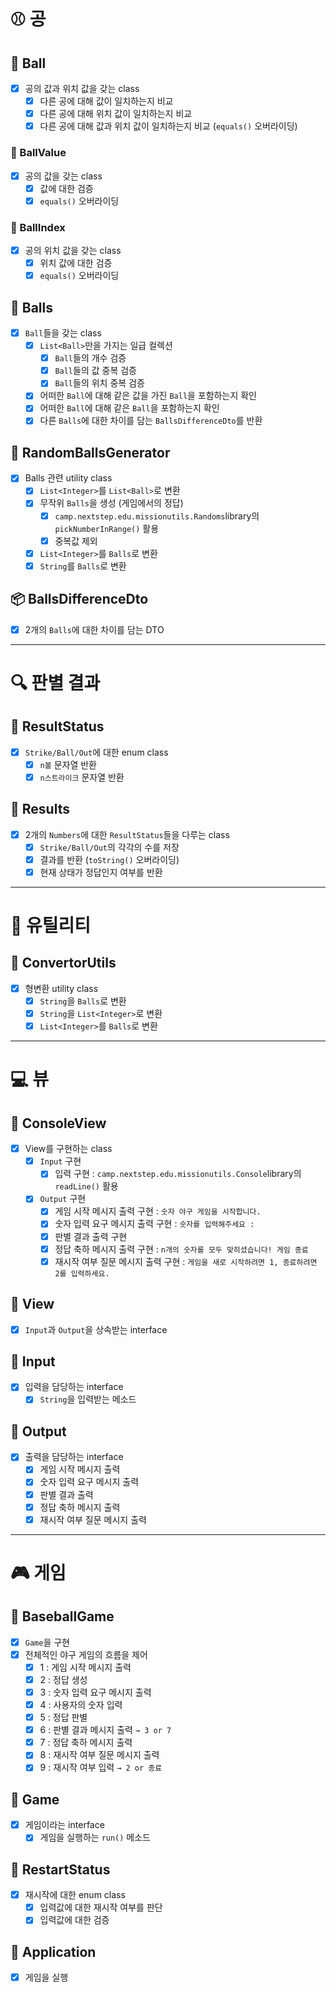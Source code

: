 # ⚾ 공

## 📕 Ball

- [x] 공의 값과 위치 값을 갖는 class
    - [x] 다른 공에 대해 값이 일치하는지 비교
    - [x] 다른 공에 대해 위치 값이 일치하는지 비교
    - [x] 다른 공에 대해 값과 위치 값이 일치하는지 비교 (`equals()` 오버라이딩)

### 📕 BallValue

- [x] 공의 값을 갖는 class
    - [x] 값에 대한 검증
    - [x] `equals()` 오버라이딩

### 📕 BallIndex

- [x] 공의 위치 값을 갖는 class
    - [x] 위치 값에 대한 검증
    - [x] `equals()` 오버라이딩

## 📕 Balls

- [x] `Ball`들을 갖는 class
    - [x] `List<Ball>`만을 가지는 일급 컬렉션
        - [x] `Ball`들의 개수 검증
        - [x] `Ball`들의 값 중복 검증
        - [x] `Ball`들의 위치 중복 검증
    - [x] 어떠한 `Ball`에 대해 같은 값을 가진 `Ball`을 포함하는지 확인
    - [x] 어떠한 `Ball`에 대해 같은 `Ball`을 포함하는지 확인
    - [x] 다른 `Balls`에 대한 차이를 담는 `BallsDifferenceDto`를 반환

## 📕 RandomBallsGenerator

- [x] Balls 관련 utility class
    - [x] `List<Integer>`를 `List<Ball>`로 변환
    - [x] 무작위 `Balls`을 생성 (게임에서의 정답)
        - [x] `camp.nextstep.edu.missionutils.Randoms`library의 `pickNumberInRange()` 활용
        - [x] 중복값 제외
    - [x] `List<Integer>`를 `Balls`로 변환
    - [x] `String`를 `Balls`로 변환

## 📦 BallsDifferenceDto

- [x] 2개의 `Balls`에 대한 차이를 담는 DTO

---

# 🔍 판별 결과

## 📙 ResultStatus

- [x] `Strike/Ball/Out`에 대한 enum class
    - [x] `n볼` 문자열 반환
    - [x] `n스트라이크` 문자열 반환

## 📙 Results

- [x] 2개의 `Numbers`에 대한 `ResultStatus`들을 다루는 class
    - [x] `Strike/Ball/Out`의 각각의 수를 저장
    - [x] 결과를 반환 (`toString()` 오버라이딩)
    - [x] 현재 상태가 정답인지 여부를 반환

---

# 🔨 유틸리티

## 📒 ConvertorUtils

- [x] 형변환 utility class
    - [x] `String`을 `Balls`로 변환
    - [x] `String`을 `List<Integer>`로 변환
    - [x] `List<Integer>`를 `Balls`로 변환

---

# 💻 뷰

## 📗 ConsoleView

- [x] View를 구현하는 class
    - [x] `Input` 구현
        - [x] 입력 구현 : `camp.nextstep.edu.missionutils.Console`library의 `readLine()` 활용
    - [x] `Output` 구현
        - [x] 게임 시작 메시지 출력 구현 : `숫자 야구 게임을 시작합니다.`
        - [x] 숫자 입력 요구 메시지 출력 구현 : `숫자를 입력해주세요 : `
        - [x] 판별 결과 출력 구현
        - [x] 정답 축하 메시지 출력 구현 : `n개의 숫자를 모두 맞히셨습니다! 게임 종료`
        - [x] 재시작 여부 질문 메시지 출력 구현 : `게임을 새로 시작하려면 1, 종료하려면 2를 입력하세요.`

## 📗 View

- [x] `Input`과 `Output`을 상속받는 interface

## 📗 Input

- [x] 입력을 담당하는 interface
    - [x] `String`을 입력받는 메소드

## 📗 Output

- [x] 출력을 담당하는 interface
    - [x] 게임 시작 메시지 출력
    - [x] 숫자 입력 요구 메시지 출력
    - [x] 판별 결과 출력
    - [x] 정답 축하 메시지 출력
    - [x] 재시작 여부 질문 메시지 출력

---

# 🎮 게임

## 📘 BaseballGame

- [x] `Game`을 구현
- [x] 전체적인 야구 게임의 흐름을 제어
    - [x] 1 : 게임 시작 메시지 출력
    - [x] 2 : 정답 생성
    - [x] 3 : 숫자 입력 요구 메시지 출력
    - [x] 4 : 사용자의 숫자 입력
    - [x] 5 : 정답 판별
    - [x] 6 : 판별 결과 메시지 출력 `→ 3 or 7`
    - [x] 7 : 정답 축하 메시지 출력
    - [x] 8 : 재시작 여부 질문 메시지 출력
    - [x] 9 : 재시작 여부 입력 `→ 2 or 종료`

## 📘 Game

- [x] 게임이라는 interface
    - [x] 게임을 실행하는 `run()` 메소드

## 📘 RestartStatus

- [x] 재시작에 대한 enum class
    - [x] 입력값에 대한 재시작 여부를 판단
    - [x] 입력값에 대한 검증

## 📘 Application

- [x] 게임을 실행

